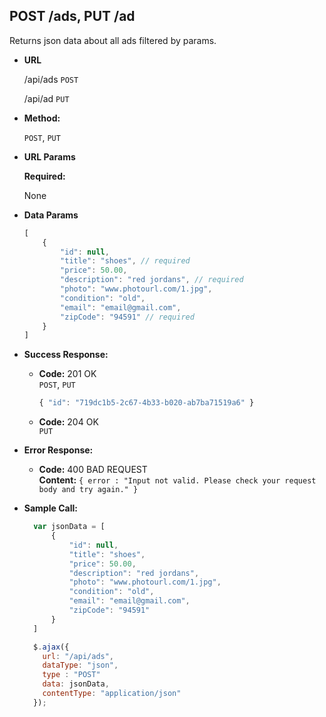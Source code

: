 **POST /ads, PUT /ad**
----
  Returns json data about all ads filtered by params. 

* **URL**

  /api/ads `POST`
  
  /api/ad `PUT`

* **Method:**

  `POST`, `PUT`
  
*  **URL Params**

   **Required:**
 
   None

* **Data Params**
    ```javascript
    [
        {
            "id": null,
            "title": "shoes", // required
            "price": 50.00,
            "description": "red jordans", // required
            "photo": "www.photourl.com/1.jpg",
            "condition": "old",
            "email": "email@gmail.com",
            "zipCode": "94591" // required
        }
    ]
    ```

* **Success Response:**

    * **Code:** 201 OK <br />
      `POST`, `PUT`
      
      ```javascript
      { "id": "719dc1b5-2c67-4b33-b020-ab7ba71519a6" }
      ```
      

    * **Code:** 204 OK <br /> 
    `PUT`

    
 
* **Error Response:**

  * **Code:** 400 BAD REQUEST <br />
    **Content:** `{ error : "Input not valid. Please check your request body and try again." }`

* **Sample Call:**

  ```javascript
    var jsonData = [
        {
            "id": null,
            "title": "shoes",
            "price": 50.00,
            "description": "red jordans", 
            "photo": "www.photourl.com/1.jpg",
            "condition": "old",
            "email": "email@gmail.com",
            "zipCode": "94591" 
        }
    ]

    $.ajax({
      url: "/api/ads",
      dataType: "json",
      type : "POST"
      data: jsonData,
      contentType: "application/json"
    });
  ```